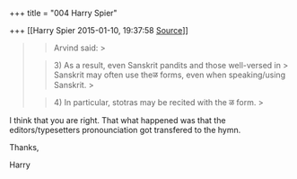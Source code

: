 +++
title = "004 Harry Spier"

+++
[[Harry Spier	2015-01-10, 19:37:58 [Source](https://groups.google.com/g/samskrita/c/QDctmYPTqfE)]]



> 
> > 
> > Arvind said: >
> 
> > 
> > 3\) As a result, even Sanskrit pandits and those well-versed in > Sanskrit may often use theळ forms, even when speaking/using Sanskrit. >
> 
> > 
> >   
> > 
> > 
> > 4\) In particular, stotras may be recited with the ळ form. >
> 
> > 

  

I think that you are right. That what happened was that the editors/typesetters pronounciation got transfered to the hymn.

  

Thanks,

Harry

